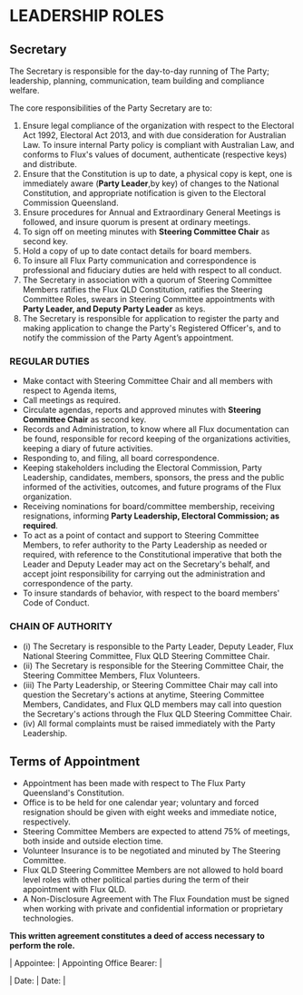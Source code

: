 # LEADERSHIP ROLES

## Secretary

The Secretary is responsible for the day-to-day running of The Party; leadership, planning, communication, team building and compliance welfare. 

The core responsibilities of the Party Secretary are to: 

1. Ensure legal compliance of the organization with respect to the Electoral Act 1992, Electoral Act 2013, and with due consideration for Australian Law. To insure internal Party policy is compliant with Australian Law, and conforms to Flux's values of document, authenticate (respective keys) and distribute.
2. Ensure that the Constitution is up to date, a physical copy is kept, one is immediately aware (**Party Leader**,by key) of changes to the National Constitution, and appropriate notification is given to the Electoral Commission Queensland.
3.  Ensure procedures for Annual and Extraordinary General Meetings is followed, and insure quorum is present at ordinary meetings.
4. To sign off on meeting minutes with **Steering Committee Chair** as second key.
5. Hold a copy of up to date contact details for board members.
6. To insure all Flux Party communication and correspondence is professional and fiduciary duties are held with respect to all conduct. 
7. The Secretary in association with a quorum of Steering Committee Members ratifies the Flux QLD Constitution, ratifies the Steering Committee Roles, swears in Steering Committee appointments with **Party Leader, and Deputy Party Leader** as keys. 
8. The Secretary is responsible for application to register the party and making application to change the Party's Registered Officer's, and to notify the commission of the Party Agent’s appointment.

### REGULAR DUTIES
* Make contact with Steering Committee Chair and all members with respect to Agenda items,
* Call meetings as required.
* Circulate agendas, reports and approved minutes with **Steering Committee Chair** as second key.
* Records and Administration, to know where all Flux documentation can be found, responsible for record keeping of the organizations activities, keeping a diary of future activities.
* Responding to, and filing, all board correspondence.
* Keeping stakeholders including the Electoral Commission, Party Leadership, candidates, members, sponsors, the press and the public informed of the activities, outcomes, and future programs of the Flux organization.
* Receiving nominations for board/committee membership, receiving resignations, informing **Party Leadership, Electoral Commission; as required**.
* To act as a point of contact and support to Steering Committee Members, to refer authority to the Party Leadership as needed or required, with reference to the Constitutional imperative that both the Leader and Deputy Leader may act on the Secretary's behalf, and accept joint responsibility for carrying out the administration and correspondence of the party.
* To insure standards of behavior, with respect to the board members' Code of Conduct.

### CHAIN OF AUTHORITY
* (i) The Secretary is responsible to the Party Leader, Deputy Leader, Flux National Steering Committee, Flux QLD Steering Committee Chair.
* (ii) The Secretary is responsible for the Steering Committee Chair, the Steering Committee Members, Flux Volunteers.
* (iii) The Party Leadership, or Steering Committee Chair may call into question the Secretary's actions at anytime, Steering Committee Members, Candidates, and Flux QLD members may call into question the Secretary's actions through the Flux QLD Steering Committee Chair.  
* (iv) All formal complaints must be raised immediately with the Party Leadership.

## Terms of Appointment
* Appointment has been made with respect to The Flux Party Queensland's Constitution.
* Office is to be held for one calendar year; voluntary and forced resignation should be given with eight weeks and immediate notice, respectively.  
* Steering Committee Members are expected to attend 75% of meetings, both inside and outside election time.
* Volunteer Insurance is to be negotiated and minuted by The Steering Committee.
* Flux QLD Steering Committee Members are not allowed to hold board level roles with other political parties during the term of their appointment with Flux QLD.
* A Non-Disclosure Agreement with The Flux Foundation must be signed when working with private and confidential information or proprietary technologies. 

**This written agreement constitutes a deed of access necessary to perform the role.** 

|   Appointee:   |   Appointing Office Bearer:   |

|   Date:   |   Date:   |
